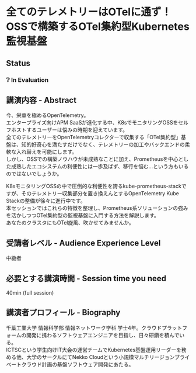 # 全てのテレメトリーはOTelに通ず！OSSで構築するOTel集約型Kubernetes監視基盤

## Status

### ❔ In Evaluation

## 講演内容 - Abstract

今、栄華を極めるOpenTelemetry。  
エンタープライズ向けAPM SaaSが進化する中、K8sでモニタリングOSSをセルフホストするユーザーは悩みの時期を迎えています。  
全てのテレメトリーをOpenTelemetryコレクターで収集する「OTel集約型」基盤は、知的好奇心を満たすだけでなく、テレメトリーの加工やバックエンドの柔軟な入れ替えを可能にします。  
しかし、OSSでの構築ノウハウが未成熟なことに加え、Prometheusを中心とした成熟したエコシステムの利便性には一歩及ばず、移行を悩む…という方もいるのではないでしょうか。

K8sモニタリングOSSの中で圧倒的な利便性を誇るkube-prometheus-stackですが、そのテレメトリー収集部分を置き換えんとするOpenTelemetry Kube Stackの整備が徐々に進行中です。  
本セッションではこれらの特徴を整理し、Prometheus系ソリューションの強みを活かしつつOTel集約型の監視基盤に入門する方法を解説します。  
あなたのクラスタにもOTel旋風、吹かせてみませんか。

## 受講者レベル - Audience Experience Level

中級者

## 必要とする講演時間 - Session time you need

40min (full session)

## 講演者プロフィール - Biography

千葉工業大学 情報科学部 情報ネットワーク学科 学士4年。クラウドプラットフォームの開発に携わるソフトウェアエンジニアを目指し、日々研鑽を積んでいる。  
ICTSCという学生向けIT大会の運営チームでKubernetes基盤運用リーダーを務める他、大学のサークルにてNekko Cloudという小規模マルチリージョンプライベートクラウド計画の基盤ソフトウェア開発にあたる。

